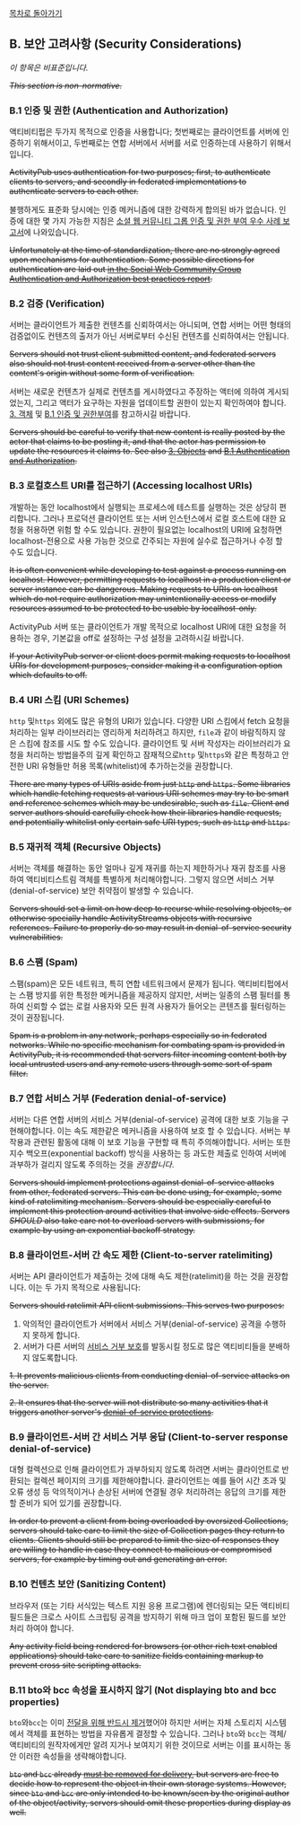 [목차로 돌아가기](ActivityPubContents.md)

## B. 보안 고려사항 (Security Considerations)

*이 항목은 비표준입니다.*

~~*This section is non-normative.*~~

### B.1 인증 및 권한 (Authentication and Authorization)

액티비티펍은 두가지 목적으로 인증을 사용합니다; 첫번째로는 클라이언트를 서버에 인증하기 위해서이고, 두번째로는 연합 서버에서 서버를 서로 인증하는데 사용하기 위해서입니다.

~~ActivityPub uses authentication for two purposes; first, to authenticate clients to servers, and secondly in federated implementations to authenticate servers to each other.~~

불행하게도 표준화 당시에는 인증 메커니즘에 대한 강력하게 합의된 바가 없습니다. 인증에 대한 몇 가지 가능한 지침은 [소셜 웹 커뮤니티 그롭 인증 및 권한 부여 우수 사례 보고서](https://www.w3.org/wiki/SocialCG/ActivityPub/Authentication_Authorization)에 나와있습니다.

~~Unfortunately at the time of standardization, there are no strongly agreed upon mechanisms for authentication. Some possible directions for authentication are laid out [in the Social Web Community Group Authentication and Authorization best practices report](https://www.w3.org/wiki/SocialCG/ActivityPub/Authentication_Authorization).~~

### B.2 검증 (Verification)

서버는 클라이언트가 제출한 컨텐츠를 신뢰하여서는 아니되며, 연합 서버는 어떤 형태의 검증없이도 컨텐츠의 출저가 아닌 서버로부터 수신된 컨텐츠를 신뢰하여서는 안됩니다.

~~Servers should not trust client submitted content, and federated servers also should not trust content received from a server other than the content's origin without some form of verification.~~

서버는 새로운 컨텐츠가 실제로 컨텐츠를 게시하였다고 주장하는 액터에 의하여 게시되었는지, 그리고 액터가 요구하는 자원을 업데이트할 권한이 있는지 확인하여야 합니다. [3. 객체](https://www.w3.org/TR/activitypub/#obj) 및 [B.1 인증 및 권한부여](https://www.w3.org/TR/activitypub/#authorization)를 참고하시길 바랍니다.

~~Servers should be careful to verify that new content is really posted by the actor that claims to be posting it, and that the actor has permission to update the resources it claims to. See also [3. Objects](https://www.w3.org/TR/activitypub/#obj) and [B.1 Authentication and Authorization](https://www.w3.org/TR/activitypub/#authorization).~~

### B.3 로컬호스트 URI를 접근하기 (Accessing localhost URIs)

개발하는 동안 localhost에서 실행되는 프로세스에 테스트를 실행하는 것은 상당히 편리합니다. 그러나 프로덕션 클라이언트 또는 서버 인스턴스에서 로컬 호스트에 대한 요청을 허용하면 위험 할 수도 있습니다. 권한이 필요없는 localhost의 URI에 요청하면 localhost-전용으로 사용 가능한 것으로 간주되는 자원에 실수로 접근하거나 수정 할 수도 있습니다.

~~It is often convenient while developing to test against a process running on localhost. However, permitting requests to localhost in a production client or server instance can be dangerous. Making requests to URIs on localhost which do not require authorization may unintentionally access or modify resources assumed to be protected to be usable by localhost-only.~~

ActivityPub 서버 또는 클라이언트가 개발 목적으로 localhost URI에 대한 요청을 허용하는 경우, 기본값을 off로 설정하는 구성 설정을 고려하시길 바랍니다.

~~If your ActivityPub server or client does permit making requests to localhost URIs for development purposes, consider making it a configuration option which defaults to off.~~

### B.4 URI 스킴 (URI Schemes)

`http` 및`https` 외에도 많은 유형의 URI가 있습니다. 다양한 URI 스킴에서 fetch 요청을 처리하는 일부 라이브러리는 영리하게 처리하려고 하지만, `file`과 같이 바람직하지 않은 스킴에 참조를 시도 할 수도 있습니다. 클라이언트 및 서버 작성자는 라이브러리가 요청을 처리하는 방법을주의 깊게 확인하고 잠재적으로`http` 및`https`와 같은 특정하고 안전한 URI 유형들만 허용 목록(whitelist)에 추가하는것을 권장합니다.

~~There are many types of URIs aside from just `http` and `https`. Some libraries which handle fetching requests at various URI schemes may try to be smart and reference schemes which may be undesirable, such as `file`. Client and server authors should carefully check how their libraries handle requests, and potentially whitelist only certain safe URI types, such as `http` and `https`.~~

### B.5 재귀적 객체 (Recursive Objects)

서버는 객체를 해결하는 동안 얼마나 깊게 재귀를 하는지 제한하거나 재귀 참조를 사용하여 액티비티스트림 객체를 특별하게 처리해야합니다. 그렇지 않으면 서비스 거부(denial-of-service) 보안 취약점이 발생할 수 있습니다.

~~Servers should set a limit on how deep to recurse while resolving objects, or otherwise specially handle ActivityStreams objects with recursive references. Failure to properly do so may result in denial-of-service security vulnerabilities.~~

### B.6 스팸 (Spam)

스팸(spam)은 모든 네트워크, 특히 연합 네트워크에서 문제가 됩니다. 액티비티펍에서는 스팸 방지를 위한 특정한 메커니즘을 제공하지 않지만, 서버는 일종의 스팸 필터를 통하여 신뢰할 수 없는 로컬 사용자와 모든 원격 사용자가 들어오는 콘텐츠를 필터링하는 것이 권장됩니다.

~~Spam is a problem in any network, perhaps especially so in federated networks. While no specific mechanism for combating spam is provided in ActivityPub, it is recommended that servers filter incoming content both by local untrusted users and any remote users through some sort of spam filter.~~

### B.7 연합 서비스 거부 (Federation denial-of-service)

서버는 다른 연합 서버의 서비스 거부(denial-of-service) 공격에 대한 보호 기능을 구현해야합니다. 이는 속도 제한같은 메커니즘을 사용하여 보호 할 수 있습니다. 서버는 부작용과 관련된 활동에 대해 이 보호 기능을 구현할 때 특히 주의해야합니다. 서버는 또한 지수 백오프(exponential backoff) 방식을 사용하는 등 과도한 제출로 인하여 서버에 과부하가 걸리지 않도록 주의하는 것을 *권장합니다*.

~~Servers should implement protections against denial-of-service attacks from other, federated servers. This can be done using, for example, some kind of ratelimiting mechanism. Servers should be especially careful to implement this protection around activities that involve side effects. Servers *SHOULD* also take care not to overload servers with submissions, for example by using an exponential backoff strategy.~~

[//Comment]: # "'exponential backoff'는 AWS 및 GCP에서도 '지수 백오프'라고 표기하였으므로 해당 번역으로 번역하였습니다."
[//Comment]: # "출저: [AWS의 오류 재시도 횟수 및 지수 백오프](https://docs.aws.amazon.com/ko_kr/general/latest/gr/api-retries.html)"
[//Comment]: # "출저: [잘린 지수 백오프](https://cloud.google.com/storage/docs/exponential-backoff?hl=ko)"

### B.8 클라이언트-서버 간 속도 제한 (Client-to-server ratelimiting)

서버는 API 클라이언트가 제출하는 것에 대해 속도 제한(ratelimit)을 하는 것을 권장합니다. 이는 두 가지 목적으로 사용됩니다:

~~Servers should ratelimit API client submissions. This serves two purposes:~~

1. 악의적인 클라이언트가 서버에서 서비스 거부(denial-of-service) 공격을 수행하지 못하게 합니다.
2. 서버가 다른 서버의 [서비스 거부 보호](https://www.w3.org/TR/activitypub/#security-federation-dos)를 발동시킬 정도로 많은 액티비티들을 분배하지 않도록합니다.

~~1. It prevents malicious clients from conducting denial-of-service attacks on the server.~~

~~2. It ensures that the server will not distribute so many activities that it triggers another server's [denial-of-service protections](https://www.w3.org/TR/activitypub/#security-federation-dos).~~

### B.9 클라이언트-서버 간 서비스 거부 응답 (Client-to-server response denial-of-service)

대형 컬렉션으로 인해 클라이언트가 과부하되지 않도록 하려면 서버는 클라이언트로 반환되는 컬렉션 페이지의 크기를 제한해야합니다. 클라이언트는 예를 들어 시간 초과 및 오류 생성 등 악의적이거나 손상된 서버에 연결될 경우 처리하려는 응답의 크기를 제한할 준비가 되어 있기를 권장합니다.

~~In order to prevent a client from being overloaded by oversized Collections, servers should take care to limit the size of Collection pages they return to clients. Clients should still be prepared to limit the size of responses they are willing to handle in case they connect to malicious or compromised servers, for example by timing out and generating an error.~~

### B.10 컨텐츠 보안 (Sanitizing Content)

브라우저 (또는 기타 서식있는 텍스트 지원 응용 프로그램)에 렌더링되는 모든 액티비티 필드들은 크로스 사이트 스크립팅 공격을 방지하기 위해 마크 업이 포함된 필드를 보안처리 하여야 합니다.

~~Any activity field being rendered for browsers (or other rich text enabled applications) should take care to sanitize fields containing markup to prevent cross site scripting attacks.~~

[//]: # "'Sanitizing'은 본래 '소독' 또는 '정리'를 의미하지만 이 경우에는 '보안'이 알맞는 것 같아 해당 번역으로 번역하였습니다. 이는 공식 번역은 존재하지 않는 것으로 판단되나, npm에 있는 sanitize-html를 '입출력보안'이라 해석하는 다수의 문서에서 착안하였습니다."

### B.11 bto와 bcc 속성을 표시하지 않기 (Not displaying bto and bcc properties)

`bto`와`bcc`는 이미 [전달을 위해 반드시 제거](https://www.w3.org/TR/activitypub/#remove-bto-bcc-before-delivery)했어야 하지만 서버는 자체 스토리지 시스템에서 객체를 표현하는 방법을 자유롭게 결정할 수 있습니다. 그러나 `bto`와 `bcc`는 객체/액티비티의 원작자에게만 알려 지거나 보여지기 위한 것이므로 서버는 이를 표시하는 동안 이러한 속성들을 생략해야합니다.

~~`bto` and `bcc` already [must be removed for delivery](https://www.w3.org/TR/activitypub/#remove-bto-bcc-before-delivery), but servers are free to decide how to represent the object in their own storage systems. However, since `bto` and `bcc` are only intended to be known/seen by the original author of the object/activity, servers should omit these properties during display as well.~~
